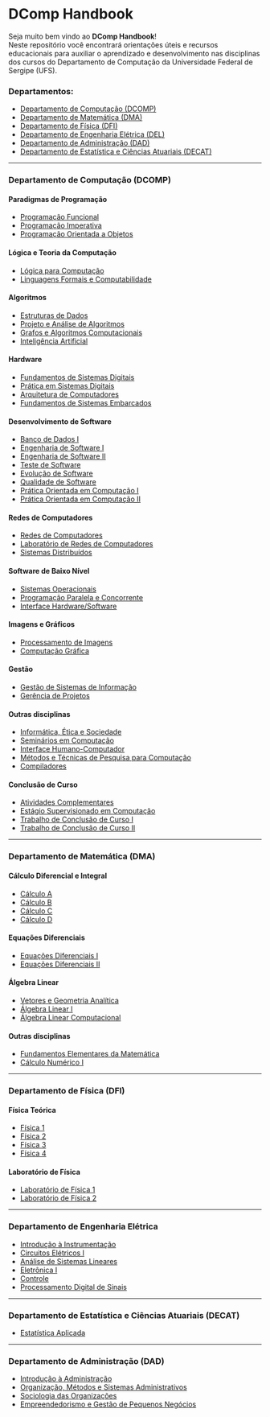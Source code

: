 # DComp Handbook

Seja muito bem vindo ao **DComp Handbook**!
<br>
Neste repositório você encontrará orientações úteis e recursos educacionais para auxiliar o aprendizado e desenvolvimento nas disciplinas dos cursos do Departamento de Computação da Universidade Federal de Sergipe (UFS).

### Departamentos:
- [Departamento de Computação (DCOMP)](#dcomp)
- [Departamento de Matemática (DMA)](#dma)
- [Departamento de Física (DFI)](#dfi)
- [Departamento de Engenharia Elétrica (DEL)](#del)
- [Departamento de Administração (DAD)](#dad)
- [Departamento de Estatística e Ciências Atuariais (DECAT)](#decat)

<hr/>
<h3 id="dcomp">Departamento de Computação (DCOMP)</h3>

#### Paradigmas de Programação

- [Programação Funcional](./handbook/dcomp/programacao-funcional.md)
- [Programação Imperativa](./handbook/dcomp/programacao-imperativa.md)
- [Programação Orientada a Objetos](./handbook/dcomp/programacao-orientada-a-objetos.md)

#### Lógica e Teoria da Computação

- [Lógica para Computação](./handbook/dcomp/logica-para-computacao.md)
- [Linguagens Formais e Computabilidade](./handbook/dcomp/linguagens-formais-e-computabilidade.md)

#### Algoritmos

- [Estruturas de Dados](./handbook/dcomp/estrutura-de-dados.md)
- [Projeto e Análise de Algoritmos](./handbook/dcomp/projeto-e-analise-de-algoritmos.md)
- [Grafos e Algoritmos Computacionais](./handbook/dcomp/grafos-e-algoritmos-computacionais.md)
- [Inteligência Artificial](./handbook/dcomp/inteligencia-artificial.md)

#### Hardware

- [Fundamentos de Sistemas Digitais](./handbook/dcomp/fundamentos-de-sistemas-digitais.md)
- [Prática em Sistemas Digitais](./handbook/dcomp/pratica-em-sistemas-digitais.md)
- [Arquitetura de Computadores](./handbook/dcomp/arquitetura-de-computadores.md)
- [Fundamentos de Sistemas Embarcados](./handbook/dcomp/fundamentos-de-sistemas-embarcados.md)

#### Desenvolvimento de Software

- [Banco de Dados I](./handbook/dcomp/banco-de-dados-i.md)
- [Engenharia de Software I](./handbook/dcomp/engenharia-de-software-i.md)
- [Engenharia de Software II](./handbook/dcomp/engenharia-de-software-ii.md)
- [Teste de Software](./handbook/dcomp/teste-de-software.md)
- [Evolução de Software](./handbook/dcomp/evolucao-de-software.md)
- [Qualidade de Software](./handbook/dcomp/qualidade-de-software.md)
- [Prática Orientada em Computação I](./handbook/dcomp/pratica-orientada-em-computacao-i.md)
- [Prática Orientada em Computação II](./handbook/dcomp/pratica-orientada-em-computacao-ii.md)

#### Redes de Computadores

- [Redes de Computadores](./handbook/dcomp/redes-de-computadores.md)
- [Laboratório de Redes de Computadores](./handbook/dcomp/laboratorio-de-redes-de-computadores.md)
- [Sistemas Distribuídos](./handbook/dcomp/sistemas-distribuidos.md)

#### Software de Baixo Nível

- [Sistemas Operacionais](./handbook/dcomp/sistemas-operacionais.md)
- [Programação Paralela e Concorrente](./handbook/dcomp/programacao-paralela-e-concorrente.md)
- [Interface Hardware/Software](./handbook/dcomp/interface-hardware-software.md)

#### Imagens e Gráficos

- [Processamento de Imagens](./handbook/dcomp/processamento-de-imagens.md)
- [Computação Gráfica](./handbook/dcomp/computacao-grafica.md)

#### Gestão

- [Gestão de Sistemas de Informação](./handbook/dcomp/gestao-de-sistemas-de-informacao.md)
- [Gerência de Projetos](./handbook/dcomp/gerencia-de-projetos.md)

#### Outras disciplinas

- [Informática, Ética e Sociedade](./handbook/dcomp/informatica-etica-e-sociedade.md)
- [Seminários em Computação](./handbook/dcomp/seminarios-em-computacao.md)
- [Interface Humano-Computador](./handbook/dcomp/interface-humano-computador.md)
- [Métodos e Técnicas de Pesquisa para Computação](./handbook/dcomp/metodos-e-tecnicas-de-pesquisa-para-computacao.md)
- [Compiladores](./handbook/dcomp/compiladores.md)

#### Conclusão de Curso

- [Atividades Complementares](./handbook/dcomp/atividades-complementares.md)
- [Estágio Supervisionado em Computação](./handbook/dcomp/estagio-supervisionado-em-computacao.md)
- [Trabalho de Conclusão de Curso I](./handbook/dcomp/trabalho-de-conclusao-de-curso-i.md)
- [Trabalho de Conclusão de Curso II](./handbook/dcomp/trabalho-de-conclusao-de-curso-ii.md)

<hr/>
<h3 id="dma">Departamento de Matemática (DMA)</h3>

#### Cálculo Diferencial e Integral

- [Cálculo A](./handbook/dma/calculo-a.md)
- [Cálculo B](./handbook/dma/calculo-b.md)
- [Cálculo C](./handbook/dma/calculo-c.md)
- [Cálculo D](./handbook/dma/calculo-d.md)

#### Equações Diferenciais

- [Equações Diferenciais I](./handbook/dma/equacoes-diferenciais-i.md)
- [Equações Diferenciais II](./handbook/dma/equacoes-diferenciais-ii.md)

#### Álgebra Linear

- [Vetores e Geometria Analítica](./handbook/dma/vetores-e-geometria-analitica.md)
- [Álgebra Linear I](./handbook/dma/algebra-linear-i.md)
- [Álgebra Linear Computacional](./handbook/dma/algebra-linear-computacional.md)

#### Outras disciplinas

- [Fundamentos Elementares da Matemática](./handbook/dma/fundamentos-elementares-da-matematica.md)
- [Cálculo Numérico I](./handbook/dma/calculo-numerico.md)

<hr/>
<h3 id="dfi">Departamento de Física (DFI)</h3>

#### Física Teórica

- [Física 1](./handbook/dfi/fisica-1.md)
- [Física 2](./handbook/dfi/fisica-2.md)
- [Física 3](./handbook/dfi/fisica-3.md)
- [Física 4](./handbook/dfi/fisica-4.md)

#### Laboratório de Física

- [Laboratório de Física 1](./handbook/dfi/laboratorio-de-fisica-1.md)
- [Laboratório de Física 2](./handbook/dfi/laboratorio-de-fisica-2.md)

<hr/>
<h3 id="del">Departamento de Engenharia Elétrica</h3>

- [Introdução à Instrumentação](./handbook/del/introducao-a-instrumentacao.md)
- [Circuitos Elétricos I](./handbook/del/circuitos-eletricos-i.md)
- [Análise de Sistemas Lineares](./handbook/del/analise-de-sistemas-lineares.md)
- [Eletrônica I](./handbook/del/eletronica-i.md)
- [Controle](./handbook/del/controle.md)
- [Processamento Digital de Sinais](./handbook/del/processamento-digital-de-sinais.md)

<hr/>
<h3 id="decat">Departamento de Estatística e Ciências Atuariais (DECAT)</h3>

- [Estatística Aplicada](./handbook/decat/estatistica-aplicada.md)

<hr/>
<h3 id="dad">Departamento de Administração (DAD)</h3>

- [Introdução à Administração](./handbook/dad/introducao-a-adminstracao.md)
- [Organização, Métodos e Sistemas Administrativos](./handbook/dad/organizacao-metodos-e-sistemas-administrativos.md)
- [Sociologia das Organizações](./handbook/dad/sociologia-das-organizacoes.md)
- [Empreendedorismo e Gestão de Pequenos Negócios](./handbook/dad/empreendedorismo-e-gestao-de-pequenos-negocios.md)
